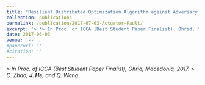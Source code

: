 ```yaml
---
title: "Resilient Distributed Optimization Algorithm against Adversary Attacks"
collection: publications
permalink: /publication/2017-07-03-Actuator-Fault/
excerpt: '> *> In Proc. of ICCA (Best Student Paper Finalist), Ohrid, Macedonia, 2017*<br>> *C. Zhao, **J. He**, and Q. Wang*.'
date: 2017-06-03
venue: '--'
#paperurl: ''
#citation: ''
---
```

*> In Proc. of ICCA (Best Student Paper Finalist), Ohrid, Macedonia, 2017.* 
*> C. Zhao, **J. He**, and Q. Wang*.